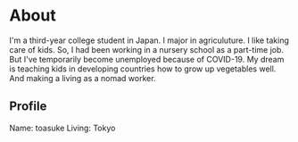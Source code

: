 # About
I'm a third-year college student in Japan.
I major in agriculuture.
I like taking care of kids.
So, I had been working in a nursery school as a part-time job. But I've temporarily become unemployed because of COVID-19. 
My dream is teaching kids in developing countries how to grow up vegetables well.
And making a living as a nomad worker.

## Profile
Name: toasuke
Living: Tokyo
